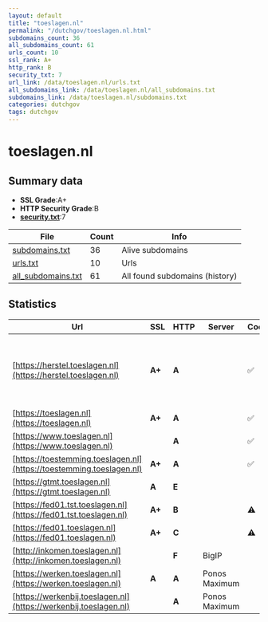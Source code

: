 ```yaml
---
layout: default
title: "toeslagen.nl"
permalink: "/dutchgov/toeslagen.nl.html"
subdomains_count: 36
all_subdomains_count: 61
urls_count: 10
ssl_rank: A+
http_rank: B
security_txt: 7
url_link: /data/toeslagen.nl/urls.txt
all_subdomains_link: /data/toeslagen.nl/all_subdomains.txt
subdomains_link: /data/toeslagen.nl/subdomains.txt
categories: dutchgov
tags: dutchgov
---
```



# toeslagen.nl
## Summary data


 - **SSL Grade**:A+
 - **HTTP Security Grade**:B
 - **[security.txt](https://www.digitaleoverheid.nl/nieuws/standaard-security-txt-nu-verplicht-voor-overheid/)**:7


| File       | Count | Info |
|------------|-------|------|
|[subdomains.txt](/DutchGovScope/data/toeslagen.nl/subdomains.txt)|36|Alive subdomains|
|[urls.txt](/DutchGovScope/data/toeslagen.nl/urls.txt)|10|Urls|
|[all_subdomains.txt](/DutchGovScope/data/toeslagen.nl/all_subdomains.txt)|61|All found subdomains (history)|


## Statistics


| Url | SSL | HTTP | Server | Cookie | HSTS | CORS | CTO | CSP | XFO | XXP | RP |FP| Tech |Title |
|--------|-------|-------|------|------|------|------|------|------|------|------|------|------|------|------|
|[https://herstel.toeslagen.nl](https://herstel.toeslagen.nl)| **A+**| **A**||:white_check_mark: |:white_check_mark: | | | | :white_check_mark: | :white_check_mark: | :white_check_mark: | |HSTS MySQL PHP WordPress Yoast SEO Premium:22.4 Yoast SEO:22.4|Toeslagen Herste...|
|[https://toeslagen.nl](https://toeslagen.nl)| **A+**| **A**||:white_check_mark: |:white_check_mark: | | |:warning: | :white_check_mark: | :white_check_mark: | :white_check_mark: | |HSTS|301 Moved Perman...|
|[https://www.toeslagen.nl](https://www.toeslagen.nl)| | **A**||:white_check_mark: |:white_check_mark: | | |:warning: | :white_check_mark: | :white_check_mark: | :white_check_mark: | |HSTS|301 Moved Perman...|
|[https://toestemming.toeslagen.nl](https://toestemming.toeslagen.nl)| **A+**| **A**||:white_check_mark: |:white_check_mark: | | | :white_check_mark:| :white_check_mark: | :white_check_mark: | :white_check_mark: | |HSTS|Er is een fout o...|
|[https://gtmt.toeslagen.nl](https://gtmt.toeslagen.nl)| **A**| **E**|| | | | | | | | :white_check_mark: | ||Online diensten...|
|[https://fed01.tst.toeslagen.nl](https://fed01.tst.toeslagen.nl)| **A+**| **B**||:warning: |:white_check_mark: | | | | :white_check_mark: | :white_check_mark: | :white_check_mark: | |HSTS|403 - Forbidden:...|
|[https://fed01.toeslagen.nl](https://fed01.toeslagen.nl)| **A+**| **C**||:warning: |:white_check_mark: | | | | :white_check_mark: | | :white_check_mark: | |HSTS|403 - Forbidden:...|
|[http://inkomen.toeslagen.nl](http://inkomen.toeslagen.nl)| | **F**|BigIP| | | | | | | | :white_check_mark: | |F5 BigIP||
|[https://werken.toeslagen.nl](https://werken.toeslagen.nl)| **A**| **A**|Ponos Maximum| |:white_check_mark: | :warning:| |:warning: | :white_check_mark: | :white_check_mark: | :white_check_mark: | |HSTS||
|[https://werkenbij.toeslagen.nl](https://werkenbij.toeslagen.nl)| | **A**|Ponos Maximum| |:white_check_mark: | :warning:| |:warning: | :white_check_mark: | :white_check_mark: | :white_check_mark: | |HSTS||

